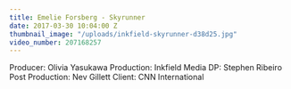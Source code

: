 ```yaml
---
title: Emelie Forsberg - Skyrunner
date: 2017-03-30 10:04:00 Z
thumbnail_image: "/uploads/inkfield-skyrunner-d38d25.jpg"
video_number: 207168257
---
```


Producer: Olivia Yasukawa
Production: Inkfield Media
DP: Stephen Ribeiro
Post Production: Nev Gillett
Client: CNN International